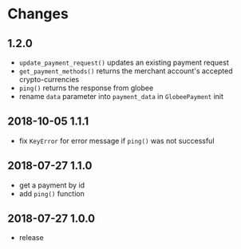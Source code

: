# Changes

## 1.2.0
- `update_payment_request()` updates an existing payment request 
- `get_payment_methods()` returns the merchant account's accepted crypto-currencies
- `ping()` returns the response from globee
- rename `data` parameter into `payment_data` in `GlobeePayment` init

## 2018-10-05 1.1.1
- fix `KeyError` for error message if `ping()` was not successful 

## 2018-07-27 1.1.0
- get a payment by id
- add `ping()` function

## 2018-07-27 1.0.0
- release